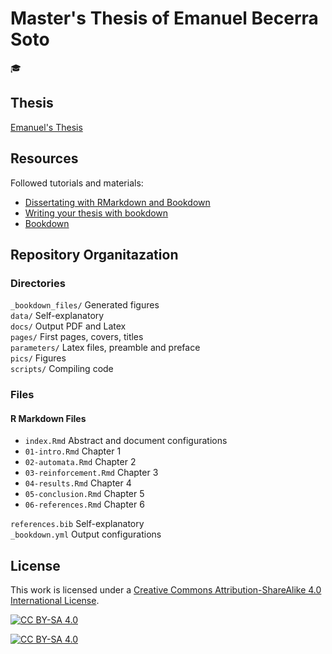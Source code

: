 # Master's Thesis of Emanuel Becerra Soto

:mortar_board:

## Thesis

[Emanuel's Thesis](docs/becerra_emanuel_CARLv2.1.pdf)

## Resources

Followed tutorials and materials:

+ [Dissertating with RMarkdown and Bookdown](https://bookdown.org/thea_knowles/dissertating_rmd_presentation/)
+ [Writing your thesis with bookdown](https://eddjberry.netlify.app/post/writing-your-thesis-with-bookdown/)
+ [Bookdown](https://bookdown.org/yihui/bookdown/)

## Repository Organitazation

### Directories

`_bookdown_files/` Generated figures  
`data/` Self-explanatory  
`docs/` Output PDF and Latex  
`pages/` First pages, covers, titles  
`parameters/` Latex files, preamble and preface  
`pics/` Figures  
`scripts/` Compiling code

### Files

#### R Markdown Files

+ `index.Rmd` Abstract and document configurations
+ `01-intro.Rmd` Chapter 1
+ `02-automata.Rmd` Chapter 2
+ `03-reinforcement.Rmd` Chapter 3
+ `04-results.Rmd` Chapter 4
+ `05-conclusion.Rmd` Chapter 5
+ `06-references.Rmd` Chapter 6

`references.bib` Self-explanatory  
`_bookdown.yml` Output configurations

## License

This work is licensed under a
[Creative Commons Attribution-ShareAlike 4.0 International License][cc-by-sa].

[![CC BY-SA 4.0][cc-by-sa-image]][cc-by-sa]

[cc-by-sa]: http://creativecommons.org/licenses/by-sa/4.0/
[cc-by-sa-image]: https://licensebuttons.net/l/by-sa/4.0/88x31.png
[cc-by-sa-shield]: https://img.shields.io/badge/License-CC%20BY--SA%204.0-lightgrey.svg].

[![CC BY-SA 4.0][cc-by-sa-image]][cc-by-sa]

[cc-by-sa]: http://creativecommons.org/licenses/by-sa/4.0/
[cc-by-sa-image]: https://licensebuttons.net/l/by-sa/4.0/88x31.png
[cc-by-sa-shield]: https://img.shields.io/badge/License-CC%20BY--SA%204.0-lightgrey.svg
